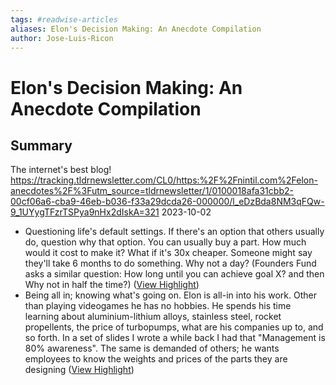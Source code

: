 ```yaml
---
tags: #readwise-articles
aliases: Elon's Decision Making: An Anecdote Compilation
author: Jose-Luis-Ricon
---
```

# Elon's Decision Making: An Anecdote Compilation

## Summary
The internet's best blog!
https://tracking.tldrnewsletter.com/CL0/https:%2F%2Fnintil.com%2Felon-anecdotes%2F%3Futm_source=tldrnewsletter/1/0100018afa31cbb2-00cf06a6-cba9-46eb-b036-f33a29dcda26-000000/l_eDzBda8NM3qFQw-9_1UYygTFzrTSPya9nHx2dIskA=321
2023-10-02

- Questioning life's default settings. If there's an option that others usually do, question why that option. You can usually buy a part. How much would it cost to make it? What if it's 30x cheaper. Someone might say they'll take 6 months to do something. Why not a day? (Founders Fund asks a similar question: How long until you can achieve goal X? and then Why not in half the time?) ([View Highlight](https://read.readwise.io/read/01hcqem4fgcxzf4bv4wy5gc80j))
- Being all in; knowing what's going on. Elon is all-in into his work. Other than playing videogames he has no hobbies. He spends his time learning about aluminium-lithium alloys, stainless steel, rocket propellents, the price of turbopumps, what are his companies up to, and so forth. In a set of slides I wrote a while back I had that "Management is 80% awareness". The same is demanded of others; he wants employees to know the weights and prices of the parts they are designing ([View Highlight](https://read.readwise.io/read/01hcqem6938bhvb4ea7ahd2xrs))
